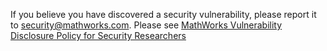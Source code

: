 If you believe you have discovered a security vulnerability, please report it to
[security@mathworks.com](mailto:security@mathworks.com). Please see
[MathWorks Vulnerability Disclosure Policy for Security Researchers](https://www.mathworks.com/company/aboutus/policies_statements/vulnerability-disclosure-policy.html)

